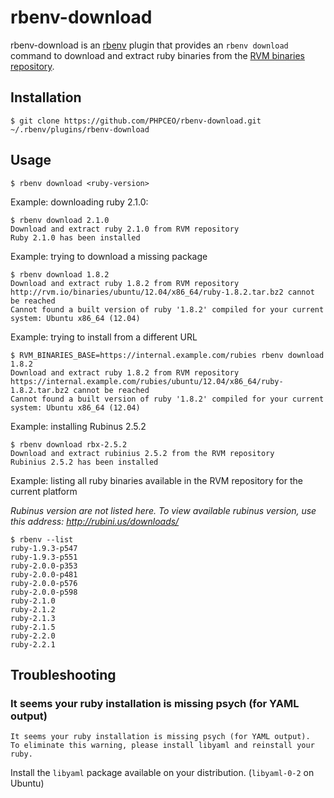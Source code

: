 # rbenv-download

rbenv-download is an [rbenv](https://github.com/sstephenson/rbenv) plugin that provides an `rbenv download` command to download and extract ruby binaries from the [RVM binaries repository](https://rvm.io/binaries/).

## Installation

```console
$ git clone https://github.com/PHPCEO/rbenv-download.git ~/.rbenv/plugins/rbenv-download
```

## Usage

```console
$ rbenv download <ruby-version>
```

Example: downloading ruby 2.1.0:

```console
$ rbenv download 2.1.0
Download and extract ruby 2.1.0 from RVM repository
Ruby 2.1.0 has been installed
```

Example: trying to download a missing package

```console
$ rbenv download 1.8.2
Download and extract ruby 1.8.2 from RVM repository
http://rvm.io/binaries/ubuntu/12.04/x86_64/ruby-1.8.2.tar.bz2 cannot be reached
Cannot found a built version of ruby '1.8.2' compiled for your current system: Ubuntu x86_64 (12.04)
```

Example: trying to install from a different URL

```console
$ RVM_BINARIES_BASE=https://internal.example.com/rubies rbenv download 1.8.2
Download and extract ruby 1.8.2 from RVM repository
https://internal.example.com/rubies/ubuntu/12.04/x86_64/ruby-1.8.2.tar.bz2 cannot be reached
Cannot found a built version of ruby '1.8.2' compiled for your current system: Ubuntu x86_64 (12.04)
```

Example: installing Rubinus 2.5.2

```console
$ rbenv download rbx-2.5.2
Download and extract rubinius 2.5.2 from the RVM repository
Rubinius 2.5.2 has been installed
```

Example: listing all ruby binaries available in the RVM repository for the current platform

_Rubinus version are not listed here. To view available rubinus version, use this address: http://rubini.us/downloads/_

```console
$ rbenv --list
ruby-1.9.3-p547
ruby-1.9.3-p551
ruby-2.0.0-p353
ruby-2.0.0-p481
ruby-2.0.0-p576
ruby-2.0.0-p598
ruby-2.1.0
ruby-2.1.2
ruby-2.1.3
ruby-2.1.5
ruby-2.2.0
ruby-2.2.1
```

## Troubleshooting

###  It seems your ruby installation is missing psych (for YAML output)

```
It seems your ruby installation is missing psych (for YAML output).
To eliminate this warning, please install libyaml and reinstall your ruby.
```

Install the `libyaml` package available on your distribution. (`libyaml-0-2` on Ubuntu)

